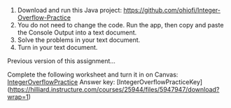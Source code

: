 1. Download and run this Java project: https://github.com/ohiofi/Integer-Overflow-Practice
2. You do not need to change the code. Run the app, then copy and paste the Console Output into a text document.
3. Solve the problems in your text document.
4. Turn in your text document.

Previous version of this assignment...

Complete the following worksheet and turn it in on Canvas: [IntegerOverflowPractice](https://hilliard.instructure.com/courses/25944/files/5947946/download?wrap=1)
Answer key: [IntegerOverflowPracticeKey] (https://hilliard.instructure.com/courses/25944/files/5947947/download?wrap=1)
